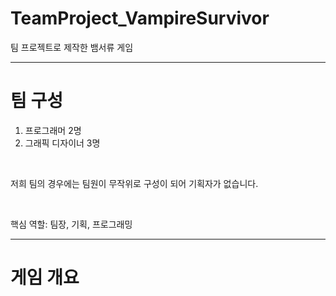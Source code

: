 
# TeamProject_VampireSurvivor
팀 프로젝트로 제작한 뱀서류 게임

---
# 팀 구성
1. 프로그래머 2명
2. 그래픽 디자이너 3명

<br>

저희 팀의 경우에는 팀원이 무작위로 구성이 되어 기획자가 없습니다.

<br>

핵심 역할: 팀장, 기획, 프로그래밍

  
---
# 게임 개요
